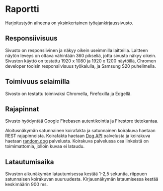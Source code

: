 # Raportti

Harjoitustyön aiheena on yksinkertainen työajankirjaussivusto.

## Responsiivisuus

Sivusto on responsiivinen ja näkyy oikein useimmilla laitteilla. Laitteen näytön leveys on oltava vähintään 360 pikseliä, jotta sivusto näkyy oikein. 
Sivuston käyttö on testattu 1920 x 1080 ja 1920 x 1200 näytöillä, Chromen developer toolsin responsiivisuus työkalulla, ja Samsung S20 puhelimella.

## Toimivuus selaimilla

Sivosto on testattu toimivaksi Chromella, Firefoxilla ja Edgellä.

## Rajapinnat

Sivusto hyödyntää Google Firebasen autentikointia ja Firestore tietokantaa. 

Aloitusnäkymän satunnainen koirafakta ja satunnainen koirakuva haetaan REST rajapinnoista. Koirafakta haetaan [Dog API](https://dogapi.dog/) palvelusta ja koirakuva haetaan [random.dog](random.dog) palvelusta.
Koirakuva palvelussa osa linkeistä on toimimattomia, jolloin kuvaa ei lataudu.

## Latautumisaika

Sivuston alkunäkymän latautumisessa kestää 1-2,5 sekuntia, riippuen satunnaisen koirakuvan suuruudesta. 
Kirjausnäkymän lataumisessa kestää keskimäärin 900 ms.
